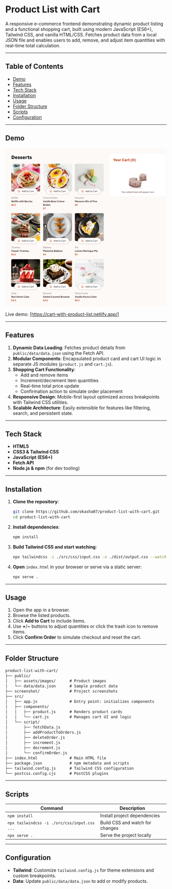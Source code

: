 # Product List with Cart

A responsive e-commerce frontend demonstrating dynamic product listing and a functional shopping cart, built using modern JavaScript (ES6+), Tailwind CSS, and vanilla HTML/CSS. Fetches product data from a local JSON file and enables users to add, remove, and adjust item quantities with real-time total calculation.

---

## Table of Contents

- [Demo](#demo)
- [Features](#features)
- [Tech Stack](#tech-stack)
- [Installation](#installation)
- [Usage](#usage)
- [Folder Structure](#folder-structure)
- [Scripts](#scripts)
- [Configuration](#configuration)

---

## Demo

![Product List with Cart Screenshot](/screenshot/desktop.png)

Live demo: [https://cart-with-product-list.netlify.app/]

---

## Features

1. **Dynamic Data Loading**: Fetches product details from `public/data/data.json` using the Fetch API.
2. **Modular Components**: Encapsulated product card and cart UI logic in separate JS modules (`product.js` and `cart.js`).
3. **Shopping Cart Functionality**:
   - Add and remove items
   - Increment/decrement item quantities
   - Real-time total price update
   - Confirmation action to simulate order placement
4. **Responsive Design**: Mobile-first layout optimized across breakpoints with Tailwind CSS utilities.
5. **Scalable Architecture**: Easily extensible for features like filtering, search, and persistent state.

---

## Tech Stack

- **HTML5**
- **CSS3 & Tailwind CSS**
- **JavaScript (ES6+)**
- **Fetch API**
- **Node.js & npm** (for dev tooling)

---

## Installation

1. **Clone the repository**:
   ```bash
   git clone https://github.com/okasha07/product-list-with-cart.git
   cd product-list-with-cart
   ```
2. **Install dependencies**:
   ```bash
   npm install
   ```
3. **Build Tailwind CSS and start watching**:
   ```bash
   npx tailwindcss -i ./src/css/input.css -o ./dist/output.css --watch
   ```
4. **Open** `index.html` in your browser or serve via a static server:
   ```bash
   npx serve .
   ```

---

## Usage

1. Open the app in a browser.
2. Browse the listed products.
3. Click **Add to Cart** to include items.
4. Use **+**/**−** buttons to adjust quantities or click the trash icon to remove items.
5. Click **Confirm Order** to simulate checkout and reset the cart.

---

## Folder Structure

```plaintext
product-list-with-cart/
├── public/
│   ├── assets/images/      # Product images
│   └── data/data.json      # Sample product data
├── screenshot/             # Project screenshots
├── src/
│   ├── app.js              # Entry point: initializes components
│   ├── components/
│   │   ├── product.js      # Renders product cards
│   │   └── cart.js         # Manages cart UI and logic
│   └── script/
│       ├── fetchData.js
│       ├── addProductToOrders.js
│       ├── deleteOrder.js
│       ├── increment.js
│       ├── decrement.js
│       └── confirmOrder.js
├── index.html              # Main HTML file
├── package.json            # npm metadata and scripts
├── tailwind.config.js      # Tailwind CSS configuration
└── postcss.config.cjs      # PostCSS plugins
```

---

## Scripts

| Command                                      | Description                     |
| -------------------------------------------- | ------------------------------- |
| `npm install`                                | Install project dependencies    |
| `npx tailwindcss -i ./src/css/input.css ...` | Build CSS and watch for changes |
| `npx serve .`                                | Serve the project locally       |

---

## Configuration

- **Tailwind**: Customize `tailwind.config.js` for theme extensions and custom breakpoints.
- **Data**: Update `public/data/data.json` to add or modify products.
